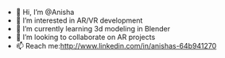 - 👋 Hi, I’m @Anisha
- 👀 I’m interested in AR/VR development
- 🌱 I’m currently learning 3d modeling in Blender
- 💞️ I’m looking to collaborate on AR projects
- 📫 Reach me:http://www.linkedin.com/in/anishas-64b941270 

<!---
AnishaAndavan/AnishaAndavan is a ✨ special ✨ repository because its `README.md` (this file) appears on your GitHub profile.
You can click the Preview link to take a look at your changes.
--->
